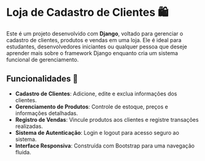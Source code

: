 # Loja de Cadastro de Clientes 🛍️

Este é um projeto desenvolvido com **Django**, voltado para gerenciar o cadastro de clientes, produtos e vendas em uma loja. Ele é ideal para estudantes, desenvolvedores iniciantes ou qualquer pessoa que deseje aprender mais sobre o framework Django enquanto cria um sistema funcional de gerenciamento.

## Funcionalidades 🚀

- **Cadastro de Clientes**: Adicione, edite e exclua informações dos clientes.
- **Gerenciamento de Produtos**: Controle de estoque, preços e informações detalhadas.
- **Registro de Vendas**: Vincule produtos aos clientes e registre transações realizadas.
- **Sistema de Autenticação**: Login e logout para acesso seguro ao sistema.
- **Interface Responsiva**: Construída com Bootstrap para uma navegação fluida.
